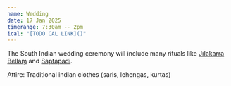 ```yaml
---
name: Wedding
date: 17 Jan 2025
timerange: 7:30am -- 2pm
ical: "[TODO CAL LINK]()"
---
```

The South Indian wedding ceremony will include many rituals like [Jīlakarra Bellaṃ](https://www.thetamarindtree.in/blog/jeelakarra-bellam-ritual/) and [Saptapadi](https://www.thetamarindtree.in/blog/saptapadi-saat-phere/). 

Attire: Traditional indian clothes (saris, lehengas, kurtas)
